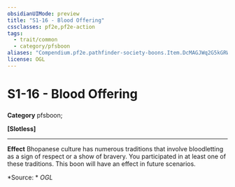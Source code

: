 ```yaml
---
obsidianUIMode: preview
title: "S1-16 - Blood Offering"
cssclasses: pf2e,pf2e-action
tags:
  - trait/common
  - category/pfsboon
aliases: "Compendium.pf2e.pathfinder-society-boons.Item.DcMAGJWq2G5kGRWn"
license: OGL
---
```

# S1-16 - Blood Offering

### 

**Category** pfsboon; 




**\[Slotless\]**

* * *

**Effect** Bhopanese culture has numerous traditions that involve bloodletting as a sign of respect or a show of bravery. You participated in at least one of these traditions. This boon will have an effect in future scenarios.

*Source: *
*OGL*